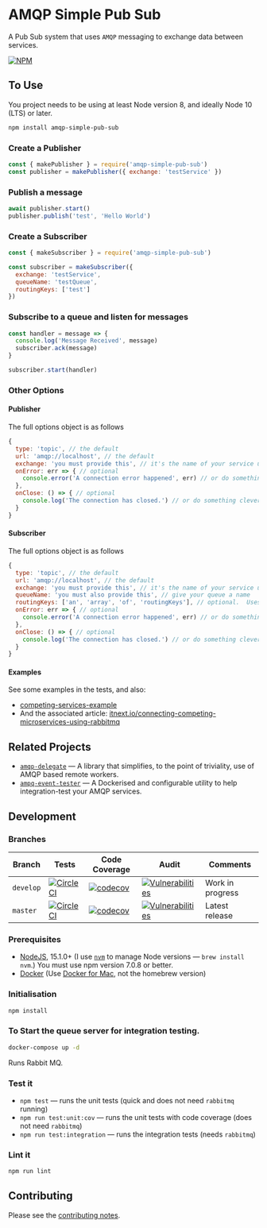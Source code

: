 # AMQP Simple Pub Sub

A Pub Sub system that uses `AMQP` messaging to exchange data between services.

[![NPM](https://nodei.co/npm/amqp-simple-pub-sub.png)](https://nodei.co/npm/amqp-simple-pub-sub/)

## To Use

You project needs to be using at least Node version 8, and ideally Node 10 (LTS) or later.

```sh
npm install amqp-simple-pub-sub
```

### Create a Publisher

```js
const { makePublisher } = require('amqp-simple-pub-sub')
const publisher = makePublisher({ exchange: 'testService' })
```

### Publish a message

```js
await publisher.start()
publisher.publish('test', 'Hello World')
```

### Create a Subscriber

```js
const { makeSubscriber } = require('amqp-simple-pub-sub')

const subscriber = makeSubscriber({
  exchange: 'testService',
  queueName: 'testQueue',
  routingKeys: ['test']
})
```

### Subscribe to a queue and listen for messages

```js
const handler = message => {
  console.log('Message Received', message)
  subscriber.ack(message)
}

subscriber.start(handler)
```

### Other Options

#### Publisher

The full options object is as follows

```js
{
  type: 'topic', // the default
  url: 'amqp://localhost', // the default
  exchange: 'you must provide this', // it's the name of your service usually
  onError: err => { // optional
    console.error('A connection error happened', err) // or do something clever
  },
  onClose: () => { // optional
    console.log('The connection has closed.') // or do something clever
  }
}
```

#### Subscriber

The full options object is as follows

```js
{
  type: 'topic', // the default
  url: 'amqp://localhost', // the default
  exchange: 'you must provide this', // it's the name of your service usually
  queueName: 'you must also provide this', // give your queue a name
  routingKeys: ['an', 'array', 'of', 'routingKeys'], // optional.  Uses [queueName] otherwise.
  onError: err => { // optional
    console.error('A connection error happened', err) // or do something clever
  },
  onClose: () => { // optional
    console.log('The connection has closed.') // or do something clever
  }
}
```

#### Examples

See some examples in the tests, and also:

- [competing-services-example](https://github.com/davesag/competing-services-example)
- And the associated article: [itnext.io/connecting-competing-microservices-using-rabbitmq](https://itnext.io/connecting-competing-microservices-using-rabbitmq-28e5269861b6)

## Related Projects

- [`amqp-delegate`](https://github.com/davesag/amqp-delegate) — A library that simplifies, to the point of triviality, use of AMQP based remote workers.
- [`ampq-event-tester`](https://github.com/davesag/amqp-event-tester) — A Dockerised and configurable utility to help integration-test your AMQP services.

## Development

### Branches

<!-- prettier-ignore -->
| Branch | Tests | Code Coverage | Audit | Comments |
| ------ | ----- | ------------- | ----- | -------- |
| `develop` | [![CircleCI](https://circleci.com/gh/davesag/amqp-simple-pub-sub/tree/develop.svg?style=svg)](https://circleci.com/gh/davesag/amqp-simple-pub-sub/tree/develop) | [![codecov](https://codecov.io/gh/davesag/amqp-simple-pub-sub/branch/develop/graph/badge.svg)](https://codecov.io/gh/davesag/amqp-simple-pub-sub) | [![Vulnerabilities](https://snyk.io/test/github/davesag/amqp-simple-pub-sub/develop/badge.svg)](https://snyk.io/test/github/davesag/amqp-simple-pub-sub/develop) | Work in progress |
| `master` | [![CircleCI](https://circleci.com/gh/davesag/amqp-simple-pub-sub/tree/master.svg?style=svg)](https://circleci.com/gh/davesag/amqp-simple-pub-sub/tree/master) | [![codecov](https://codecov.io/gh/davesag/amqp-simple-pub-sub/branch/master/graph/badge.svg)](https://codecov.io/gh/davesag/amqp-simple-pub-sub) | [![Vulnerabilities](https://snyk.io/test/github/davesag/amqp-simple-pub-sub/master/badge.svg)](https://snyk.io/test/github/davesag/amqp-simple-pub-sub/master) | Latest release |

### Prerequisites

- [NodeJS](htps://nodejs.org), 15.1.0+ (I use [`nvm`](https://github.com/creationix/nvm) to manage Node versions — `brew install nvm`.) You must use npm version 7.0.8 or better.
- [Docker](https://www.docker.com) (Use [Docker for Mac](https://docs.docker.com/docker-for-mac/), not the homebrew version)

### Initialisation

```sh
npm install
```

### To Start the queue server for integration testing.

```sh
docker-compose up -d
```

Runs Rabbit MQ.

### Test it

- `npm test` — runs the unit tests (quick and does not need `rabbitmq` running)
- `npm run test:unit:cov` — runs the unit tests with code coverage (does not need `rabbitmq`)
- `npm run test:integration` — runs the integration tests (needs `rabbitmq`)

### Lint it

```sh
npm run lint
```

## Contributing

Please see the [contributing notes](CONTRIBUTING.md).
